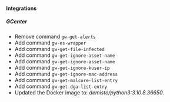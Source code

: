 
#### Integrations
##### GCenter
- Remove command `gw-get-alerts`
- Add command `gw-es-wrapper`
- Add command `gw-get-file-infected`
- Add command `gw-get-ignore-asset-name`
- Add command `gw-get-ignore-asset-name`
- Add command `gw-get-ignore-kuser-ip`
- Add command `gw-get-ignore-mac-address`
- Add command `gw-get-malcore-list-entry`
- Add command `gw-get-dga-list-entry`
- Updated the Docker image to: *demisto/python3:3.10.8.36650*.
